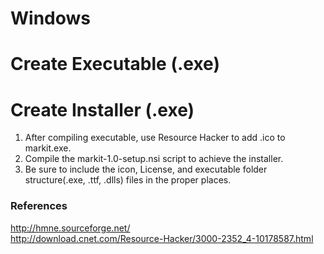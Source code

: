 # Windows

# Create Executable (.exe)

# Create Installer (.exe)
 1. After compiling executable, use Resource Hacker to add .ico to markit.exe.
 2. Compile the markit-1.0-setup.nsi script to achieve the installer.
 3. Be sure to include the icon, License, and executable folder structure(.exe, .ttf, .dlls) files in the proper places.


### References
http://hmne.sourceforge.net/  
http://download.cnet.com/Resource-Hacker/3000-2352_4-10178587.html  
